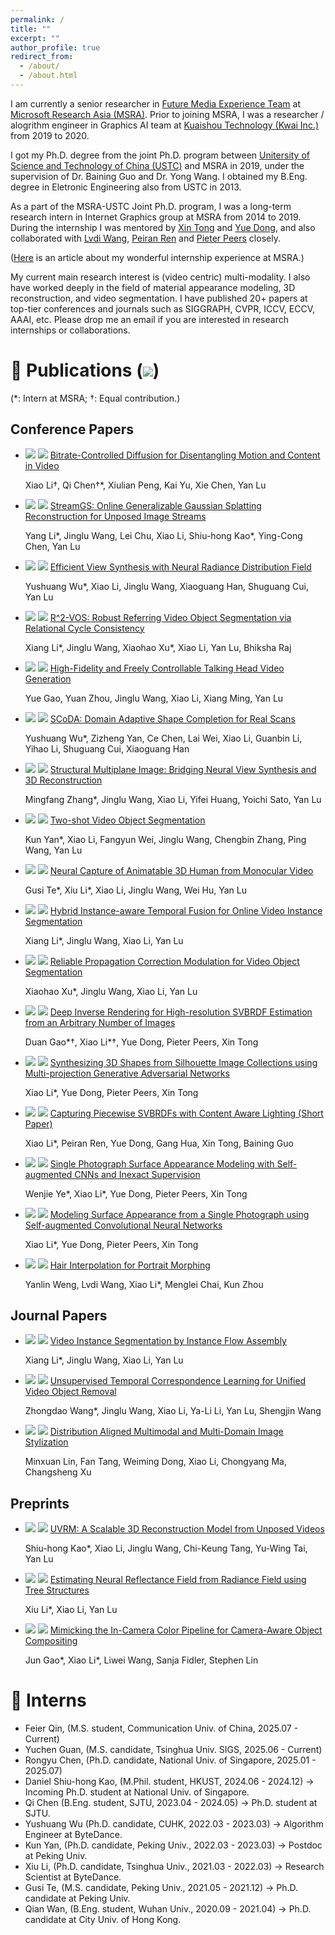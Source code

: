 ```yaml
---
permalink: /
title: ""
excerpt: ""
author_profile: true
redirect_from: 
  - /about/
  - /about.html
---
```


<!-- {% if site.google_scholar_stats_use_cdn %}
{% assign gsDataBaseUrl = "https://cdn.jsdelivr.net/gh/" | append: site.repository | append: "@" %}
{% else %}
{% assign gsDataBaseUrl = "https://raw.githubusercontent.com/" | append: site.repository | append: "/" %}
{% endif %}
{% assign url = gsDataBaseUrl | append: "google-scholar-stats/gs_data_shieldsio.json" %} -->

<span class='anchor' id='about-me'></span>

I am currently a senior researcher in [Future Media Experience Team](https://www.microsoft.com/en-us/research/group/media-computing-group/) at [Microsoft Research Asia (MSRA)](https://www.msra.cn/). 
Prior to joining MSRA, I was a researcher / alogrithm engineer in Graphics AI team at [Kuaishou Technology (Kwai Inc.)](https://www.kuaishou.com/) from 2019 to 2020.

I got my Ph.D. degree from the joint Ph.D. program between [Unitersity of Science and Technology of China (USTC)](https://www.ustc.edu.cn/) and MSRA in 2019, under the supervision of Dr. Baining Guo and Dr. Yong Wang. I obtained my B.Eng. degree in Eletronic Engineering also from USTC in 2013. 

As a part of the MSRA-USTC Joint Ph.D. program, I was a long-term research intern in Internet Graphics group at MSRA from 2014 to 2019.
During the internship I was mentored by [Xin Tong](https://www.microsoft.com/en-us/research/people/xtong/) and [Yue Dong](https://yuedong.shading.me/), and also collaborated with [Lvdi Wang](https://scholar.google.com/citations?user=5h6bOIAAAAAJ), [Peiran Ren](https://scholar.google.com/citations?user=x5dEuxsAAAAJ&hl=en) and [Pieter Peers](https://www.cs.wm.edu/~ppeers/) closely.

([Here](https://mp.weixin.qq.com/s?__biz=MzA4NzIyMDY0OA==&mid=2655393474&idx=1&sn=7268b5e38dddbb216f6354de3a9cf1e4&scene=19#wechat_redirect) is an article about my wonderful internship experience at MSRA.)

My current main research interest is (video centric) multi-modality. I also have worked deeply in the field of material appearance modeling, 3D reconstruction, and video segmentation. I have published 20+ papers at top-tier conferences and journals such as SIGGRAPH, CVPR, ICCV, ECCV, AAAI, etc.
Please drop me an email if you are interested in research internships or collaborations.

<!-- # 🔥 News
- *2022.02*: &nbsp;🎉🎉 Lorem ipsum dolor sit amet, consectetur adipiscing elit. Vivamus ornare aliquet ipsum, ac tempus justo dapibus sit amet. 
- *2022.02*: &nbsp;🎉🎉 Lorem ipsum dolor sit amet, consectetur adipiscing elit. Vivamus ornare aliquet ipsum, ac tempus justo dapibus sit amet.  -->

<span class='anchor' id='publications'></span>

# 📝 Publications (<a href='https://scholar.google.com/citations?user=hEPx3rwAAAAJ'><img src="https://img.shields.io/endpoint?url={{ url | url_encode }}&logo=Google%20Scholar&labelColor=f6f6f6&color=9cf&style=flat&label=citations"></a>)
(*: Intern at MSRA; †: Equal contribution.)

## <i class="fa fa-paper-plane"></i> Conference Papers 
- <img src="https://img.shields.io/badge/ICCV-2025-blue"> <img src="https://img.shields.io/badge/Paper-red"> [Bitrate-Controlled Diffusion for Disentangling Motion and Content in Video](https://arxiv.org/pdf/2509.08376)

  Xiao Li†, Qi Chen†*, Xiulian Peng, Kai Yu, Xie Chen, Yan Lu

- <img src="https://img.shields.io/badge/ICCV-2025-blue"> <img src="https://img.shields.io/badge/Paper-red"> [StreamGS: Online Generalizable Gaussian Splatting Reconstruction for Unposed Image Streams](https://arxiv.org/pdf/2503.06235.pdf)

  Yang Li*, Jinglu Wang, Lei Chu, Xiao Li, Shiu-hong Kao\*, Ying-Cong Chen, Yan Lu

- <img src="https://img.shields.io/badge/ICCV-2023-blue"> <img src="https://img.shields.io/badge/Paper-red"> [Efficient View Synthesis with Neural Radiance Distribution Field](https://arxiv.org/pdf/2308.11130.pdf)

  Yushuang Wu*, Xiao Li, Jinglu Wang, Xiaoguang Han, Shuguang Cui, Yan Lu

- <img src="https://img.shields.io/badge/ICCV-2023-blue"> [<img src="https://img.shields.io/badge/Code-red">](https://github.com/lxa9867/R2VOS) [R^2-VOS: Robust Referring Video Object Segmentation via Relational Cycle Consistency](https://arxiv.org/pdf/2207.01203.pdf)

  Xiang Li*, Jinglu Wang, Xiaohao Xu\*, Xiao Li, Yan Lu, Bhiksha Raj

- <img src="https://img.shields.io/badge/CVPR-2023-blue"> [<img src="https://img.shields.io/badge/Code-red">](https://github.com/hologerry/PECHead) [High-Fidelity and Freely Controllable Talking Head Video Generation](https://arxiv.org/pdf/2304.10168)
  
  Yue Gao, Yuan Zhou, Jinglu Wang, Xiao Li, Xiang Ming, Yan Lu

- <img src="https://img.shields.io/badge/CVPR-2023-blue"> [<img src="https://img.shields.io/badge/Code-red">](https://github.com/yushuang-wu/SCoDA) [SCoDA: Domain Adaptive Shape Completion for Real Scans](https://arxiv.org/abs/2304.10179.pdf)
  
  Yushuang Wu*, Zizheng Yan, Ce Chen, Lai Wei, Xiao Li, Guanbin Li, Yihao Li, Shuguang Cui, Xiaoguang Han

- <img src="https://img.shields.io/badge/CVPR-2023-blue"> [<img src="https://img.shields.io/badge/Code-red">](https://github.com/mf-zhang/Structural-MPI) [Structural Multiplane Image: Bridging Neural View Synthesis and 3D Reconstruction](https://arxiv.org/pdf/2303.05937)
  
  Mingfang Zhang*, Jinglu Wang, Xiao Li, Yifei Huang, Yoichi Sato, Yan Lu

- <img src="https://img.shields.io/badge/CVPR-2023-blue"> [<img src="https://img.shields.io/badge/Code-red">](https://github.com/yk-pku/Two-shot-Video-Object-Segmentation) [Two-shot Video Object Segmentation](https://arxiv.org/pdf/2303.12078)
  
  Kun Yan*, Xiao Li, Fangyun Wei, Jinglu Wang, Chengbin Zhang, Ping Wang, Yan Lu

- <img src="https://img.shields.io/badge/ECCV-2022-blue"> <img src="https://img.shields.io/badge/Paper-red"> [Neural Capture of Animatable 3D Human from Monocular Video](https://arxiv.org/pdf/2208.08728)
  
  Gusi Te*, Xiu Li\*, Xiao Li, Jinglu Wang, Wei Hu, Yan Lu

- <img src="https://img.shields.io/badge/AAAI-2022-blue"> <img src="https://img.shields.io/badge/Paper-red"> [Hybrid Instance-aware Temporal Fusion for Online Video Instance Segmentation](https://arxiv.org/pdf/2112.01695)
  
  Xiang Li*, Jinglu Wang, Xiao Li, Yan Lu

- <img src="https://img.shields.io/badge/AAAI-2022-blue"> [<img src="https://img.shields.io/badge/Code-red">](https://github.com/JerryX1110/RPCMVOS) [Reliable Propagation Correction Modulation for Video Object Segmentation](https://arxiv.org/pdf/2112.02853)
  
  Xiaohao Xu*, Jinglu Wang, Xiao Li, Yan Lu

- <img src="https://img.shields.io/badge/SIGGRAPH-2019-blue"> [<img src="https://img.shields.io/badge/Code-red">](https://github.com/msraig/DeepInverseRendering) [Deep Inverse Rendering for High-resolution SVBRDF Estimation from an Arbitrary Number of Images](https://gao-duan.github.io/publications/mvsvbrdf/mvsvbrdf_low_resolution.pdf)
  
  Duan Gao\*†, Xiao Li\*†, Yue Dong, Pieter Peers, Xin Tong

- <img src="https://img.shields.io/badge/CVPR-2019-blue"> [<img src="https://img.shields.io/badge/Code-red">](https://github.com/msraig/mp_gan) [Synthesizing 3D Shapes from Silhouette Image Collections using Multi-projection Generative Adversarial Networks](https://arxiv.org/pdf/1906.03841)
  
  Xiao Li*, Yue Dong, Pieter Peers, Xin Tong

- <img src="https://img.shields.io/badge/CGI-2019-blue"> <img src="https://img.shields.io/badge/Paper-red"> [Capturing Piecewise SVBRDFs with Content Aware Lighting (Short Paper)](https://link.springer.com/chapter/10.1007/978-3-030-22514-8_33)
  
  Xiao Li*, Peiran Ren, Yue Dong, Gang Hua, Xin Tong, Baining Guo

- <img src="https://img.shields.io/badge/PG-2018-blue"> [<img src="https://img.shields.io/badge/Code-red">](https://github.com/msraig/InexactSA) [Single Photograph Surface Appearance Modeling with Self-augmented CNNs and Inexact Supervision](http://www.cs.wm.edu/~ppeers/publications/Ye2018SPS/Ye_CGF2018.pdf)
  
  Wenjie Ye*, Xiao Li\*, Yue Dong, Pieter Peers, Xin Tong

- <img src="https://img.shields.io/badge/SIGGRAPH-2017-blue"> [<img src="https://img.shields.io/badge/Code-red">](https://github.com/msraig/InexactSA) [Modeling Surface Appearance from a Single Photograph using Self-augmented Convolutional Neural Networks](https://arxiv.org/pdf/1809.00886)
  
  Xiao Li*, Yue Dong, Pieter Peers, Xin Tong

- <img src="https://img.shields.io/badge/PG-2013-blue"> <img src="https://img.shields.io/badge/Paper-red"> [Hair Interpolation for Portrait Morphing](https://lvdiwang.com/publications/hairmorph/2013_hairmorph.pdf)
  
  Yanlin Weng, Lvdi Wang, Xiao Li*, Menglei Chai, Kun Zhou

## <i class="fa fa-paper-plane"></i> Journal Papers
- <img src="https://img.shields.io/badge/IEEE_TMM-blue"> <img src="https://img.shields.io/badge/Paper-red"> [Video Instance Segmentation by Instance Flow Assembly](https://arxiv.org/pdf/2110.10599)

  Xiang Li*, Jinglu Wang, Xiao Li, Yan Lu

- <img src="https://img.shields.io/badge/IEEE_TIP-blue"> <img src="https://img.shields.io/badge/Paper-red"> [Unsupervised Temporal Correspondence Learning for Unified Video Object Removal](https://ieeexplore.ieee.org/document/10359477)

  Zhongdao Wang*, Jinglu Wang, Xiao Li, Ya-Li Li, Yan Lu, Shengjin Wang

- <img src="https://img.shields.io/badge/ACM_TOMM-blue"> <img src="https://img.shields.io/badge/Paper-red"> [Distribution Aligned Multimodal and Multi-Domain Image Stylization](https://arxiv.org/pdf/2006.01431)
  
  Minxuan Lin, Fan Tang, Weiming Dong, Xiao Li, Chongyang Ma, Changsheng Xu

## <i class="fa fa-paper-plane"></i> Preprints
- <img src="https://img.shields.io/badge/arXiv-blue"> <img src="https://img.shields.io/badge/Paper-red"> [UVRM: A Scalable 3D Reconstruction Model from Unposed Videos](https://arxiv.org/pdf/2501.09347)

  Shiu-hong Kao*, Xiao Li, Jinglu Wang, Chi-Keung Tang, Yu-Wing Tai, Yan Lu

- <img src="https://img.shields.io/badge/arXiv-blue"> [<img src="https://img.shields.io/badge/Code-red">](https://github.com/leehsiu/nerfactory) [Estimating Neural Reflectance Field from Radiance Field using Tree Structures](https://arxiv.org/pdf/2210.04217)
  
  Xiu Li*, Xiao Li, Yan Lu

- <img src="https://img.shields.io/badge/arXiv-blue"> <img src="https://img.shields.io/badge/Paper-red"> [Mimicking the In-Camera Color Pipeline for Camera-Aware Object Compositing](https://arxiv.org/pdf/1903.11248)
  
  Jun Gao*, Xiao Li\*, Liwei Wang, Sanja Fidler, Stephen Lin



<!-- <div class='paper-box'><div class='paper-box-image'><div><div class="badge">CVPR 2016</div><img src='images/500x300.png' alt="sym" width="100%"></div></div>
<div class='paper-box-text' markdown="1">

[Deep Residual Learning for Image Recognition](https://openaccess.thecvf.com/content_cvpr_2016/papers/He_Deep_Residual_Learning_CVPR_2016_paper.pdf)

**Kaiming He**, Xiangyu Zhang, Shaoqing Ren, Jian Sun

[**Project**](https://scholar.google.com/citations?view_op=view_citation&hl=zh-CN&user=DhtAFkwAAAAJ&citation_for_view=DhtAFkwAAAAJ:ALROH1vI_8AC) <strong><span class='show_paper_citations' data='DhtAFkwAAAAJ:ALROH1vI_8AC'></span></strong>
- Lorem ipsum dolor sit amet, consectetur adipiscing elit. Vivamus ornare aliquet ipsum, ac tempus justo dapibus sit amet. 
</div>
</div> -->
<!-- 
- [Lorem ipsum dolor sit amet, consectetur adipiscing elit. Vivamus ornare aliquet ipsum, ac tempus justo dapibus sit amet](https://github.com), A, B, C, **CVPR 2020** -->

<!-- # 🎖 Honors and Awards
- *2021.10* Lorem ipsum dolor sit amet, consectetur adipiscing elit. Vivamus ornare aliquet ipsum, ac tempus justo dapibus sit amet. 
- *2021.09* Lorem ipsum dolor sit amet, consectetur adipiscing elit. Vivamus ornare aliquet ipsum, ac tempus justo dapibus sit amet.  -->
<span class='anchor' id='interns'></span>

# 📖 Interns
- Feier Qin, (M.S. student, Communication Univ. of China, 2025.07 - Current)
- Yuchen Guan, (M.S. candidate, Tsinghua Univ. SIGS, 2025.06 - Current)
- Rongyu Chen, (Ph.D. candidate, National Univ. of Singapore, 2025.01 - 2025.07)
- Daniel Shiu-hong Kao, (M.Phil. student, HKUST, 2024.06 - 2024.12) -> Incoming Ph.D. student at National Univ. of Singapore.
- Qi Chen (B.Eng. student, SJTU, 2023.04 - 2024.05) -> Ph.D. student at SJTU.
- Yushuang Wu (Ph.D. candidate, CUHK, 2022.03 - 2023.03) -> Algorithm Engineer at ByteDance.
- Kun Yan, (Ph.D. candidate, Peking Univ., 2022.03 - 2023.03) -> Postdoc at Peking Univ.
- Xiu Li, (Ph.D. candidate, Tsinghua Univ., 2021.03 - 2022.03) -> Research Scientist at ByteDance.
- Gusi Te, (M.S. candidate, Peking Univ., 2021.05 - 2021.12) -> Ph.D. candidate at Peking Univ.
- Qian Wan, (B.Eng. student, Wuhan Univ., 2020.09 - 2021.04) -> Ph.D. candidate at City Univ. of Hong Kong.

